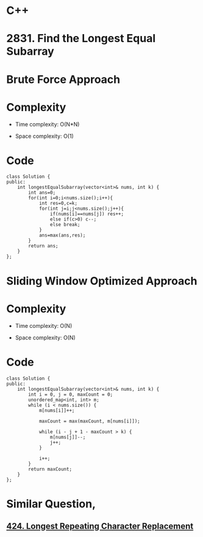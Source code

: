 # C++
<!-- Describe your first thoughts on how to solve this problem. -->
# 2831. Find the Longest Equal Subarray
# Brute Force Approach
<!-- Describe your approach to solving the problem. -->

# Complexity
- Time complexity: O(N*N)
<!-- Add your time complexity here, e.g. $$O(n)$$ -->

- Space complexity: O(1)
<!-- Add your space complexity here, e.g. $$O(n)$$ -->

# Code
```
class Solution {
public:
    int longestEqualSubarray(vector<int>& nums, int k) {
        int ans=0;
        for(int i=0;i<nums.size();i++){
            int res=0,c=k;
            for(int j=i;j<nums.size();j++){
                if(nums[i]==nums[j]) res++;
                else if(c>0) c--;
                else break;
            }
            ans=max(ans,res);
        }
        return ans;
    }
};
```
# Sliding Window Optimized Approach
# Complexity
- Time complexity: O(N)
<!-- Add your time complexity here, e.g. $$O(n)$$ -->

- Space complexity: O(N)
<!-- Add your space complexity here, e.g. $$O(n)$$ -->

# Code
```
class Solution {
public:
    int longestEqualSubarray(vector<int>& nums, int k) {
        int i = 0, j = 0, maxCount = 0;
        unordered_map<int, int> m;
        while (i < nums.size()) {
            m[nums[i]]++;

            maxCount = max(maxCount, m[nums[i]]);

            while (i - j + 1 - maxCount > k) {
                m[nums[j]]--;
                j++;
            }

            i++;
        }
        return maxCount;
    }
};
```
# Similar Question,
## [424. Longest Repeating Character Replacement](https://leetcode.com/problems/longest-repeating-character-replacement/description/)
